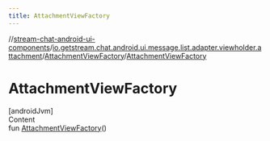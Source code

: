 ```yaml
---
title: AttachmentViewFactory
---
```

//[stream-chat-android-ui-components](../../../index.md)/[io.getstream.chat.android.ui.message.list.adapter.viewholder.attachment](../index.md)/[AttachmentViewFactory](index.md)/[AttachmentViewFactory](AttachmentViewFactory.md)



# AttachmentViewFactory  
[androidJvm]  
Content  
fun [AttachmentViewFactory](AttachmentViewFactory.md)()  



